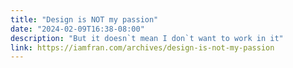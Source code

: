 ```yaml
---
title: "Design is NOT my passion"
date: "2024-02-09T16:38-08:00"
description: "But it doesn`t mean I don`t want to work in it"
link: https://iamfran.com/archives/design-is-not-my-passion
---
```

